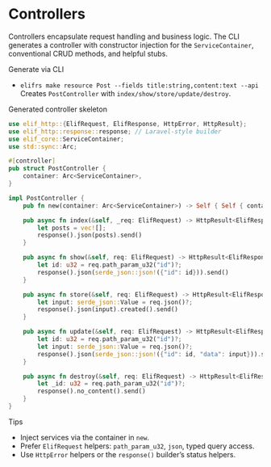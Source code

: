 # Controllers

Controllers encapsulate request handling and business logic. The CLI generates a controller with constructor injection for the `ServiceContainer`, conventional CRUD methods, and helpful stubs.

Generate via CLI
- `elifrs make resource Post --fields title:string,content:text --api`  
  Creates `PostController` with `index/show/store/update/destroy`.

Generated controller skeleton
```rust
use elif_http::{ElifRequest, ElifResponse, HttpError, HttpResult};
use elif_http::response::response; // Laravel-style builder
use elif_core::ServiceContainer;
use std::sync::Arc;

#[controller]
pub struct PostController {
    container: Arc<ServiceContainer>,
}

impl PostController {
    pub fn new(container: Arc<ServiceContainer>) -> Self { Self { container } }

    pub async fn index(&self, _req: ElifRequest) -> HttpResult<ElifResponse> {
        let posts = vec![];
        response().json(posts).send()
    }

    pub async fn show(&self, req: ElifRequest) -> HttpResult<ElifResponse> {
        let id: u32 = req.path_param_u32("id")?;
        response().json(serde_json::json!({"id": id})).send()
    }

    pub async fn store(&self, req: ElifRequest) -> HttpResult<ElifResponse> {
        let input: serde_json::Value = req.json()?;
        response().json(input).created().send()
    }

    pub async fn update(&self, req: ElifRequest) -> HttpResult<ElifResponse> {
        let id: u32 = req.path_param_u32("id")?;
        let input: serde_json::Value = req.json()?;
        response().json(serde_json::json!({"id": id, "data": input})).send()
    }

    pub async fn destroy(&self, req: ElifRequest) -> HttpResult<ElifResponse> {
        let _id: u32 = req.path_param_u32("id")?;
        response().no_content().send()
    }
}
```

Tips
- Inject services via the container in `new`.
- Prefer `ElifRequest` helpers: `path_param_u32`, `json`, typed query access.
- Use `HttpError` helpers or the `response()` builder’s status helpers.
